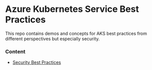 # Azure Kubernetes Service Best Practices
This repo contains demos and concepts for AKS best practices from different perspectives but especially security.

### Content 
* [Security Best Practices](security)
